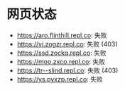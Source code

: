# 网页状态
- https://aro.flinthill.repl.co: 失败
- https://vi.zogzr.repl.co: 失败 (403)
- https://ssd.zockq.repl.co: 失败
- https://moo.zxco.repl.co: 失败
- https://tr--slind.repl.co: 失败 (403)
- https://ys.pyxzp.repl.co: 失败
